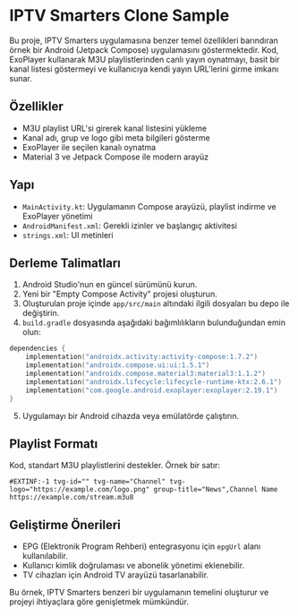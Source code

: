# IPTV Smarters Clone Sample

Bu proje, IPTV Smarters uygulamasına benzer temel özellikleri barındıran örnek bir Android (Jetpack Compose) uygulamasını göstermektedir. Kod, ExoPlayer kullanarak M3U playlistlerinden canlı yayın oynatmayı, basit bir kanal listesi göstermeyi ve kullanıcıya kendi yayın URL'lerini girme imkanı sunar.

## Özellikler

- M3U playlist URL'si girerek kanal listesini yükleme
- Kanal adı, grup ve logo gibi meta bilgileri gösterme
- ExoPlayer ile seçilen kanalı oynatma
- Material 3 ve Jetpack Compose ile modern arayüz

## Yapı

- `MainActivity.kt`: Uygulamanın Compose arayüzü, playlist indirme ve ExoPlayer yönetimi
- `AndroidManifest.xml`: Gerekli izinler ve başlangıç aktivitesi
- `strings.xml`: UI metinleri

## Derleme Talimatları

1. Android Studio'nun en güncel sürümünü kurun.
2. Yeni bir "Empty Compose Activity" projesi oluşturun.
3. Oluşturulan proje içinde `app/src/main` altındaki ilgili dosyaları bu depo ile değiştirin.
4. `build.gradle` dosyasında aşağıdaki bağımlılıkların bulunduğundan emin olun:

```kotlin
dependencies {
    implementation("androidx.activity:activity-compose:1.7.2")
    implementation("androidx.compose.ui:ui:1.5.1")
    implementation("androidx.compose.material3:material3:1.1.2")
    implementation("androidx.lifecycle:lifecycle-runtime-ktx:2.6.1")
    implementation("com.google.android.exoplayer:exoplayer:2.19.1")
}
```

5. Uygulamayı bir Android cihazda veya emülatörde çalıştırın.

## Playlist Formatı

Kod, standart M3U playlistlerini destekler. Örnek bir satır:

```
#EXTINF:-1 tvg-id="" tvg-name="Channel" tvg-logo="https://example.com/logo.png" group-title="News",Channel Name
https://example.com/stream.m3u8
```

## Geliştirme Önerileri

- EPG (Elektronik Program Rehberi) entegrasyonu için `epgUrl` alanı kullanılabilir.
- Kullanıcı kimlik doğrulaması ve abonelik yönetimi eklenebilir.
- TV cihazları için Android TV arayüzü tasarlanabilir.

Bu örnek, IPTV Smarters benzeri bir uygulamanın temelini oluşturur ve projeyi ihtiyaçlara göre genişletmek mümkündür.
